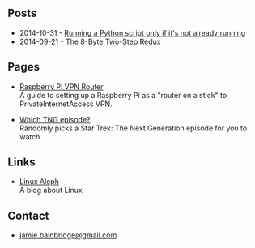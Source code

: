 ## Posts

*   2014-10-31 - [Running a Python script only if it's not already running](https://gist.github.com/superjamie/9c5672722a1f3d84a692)
*   2014-09-21 - [The 8-Byte Two-Step Redux](https://gist.github.com/superjamie/72f7bf3b6a22371d24f7)

## Pages

*   [Raspberry Pi VPN Router](https://gist.github.com/superjamie/ac55b6d2c080582a3e64)  
    A guide to setting up a Raspberry Pi as a "router on a stick" to PrivateInternetAccess VPN.

*   [Which TNG episode?](http://superjamie.github.io/tng.html)  
    Randomly picks a Star Trek: The Next Generation episode for you to watch.

## Links

*   [Linux Aleph](http://linuxaleph.blogspot.com/)  
    A blog about Linux

## Contact

*   <jamie.bainbridge@gmail.com>